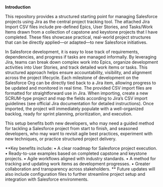 
**Introduction**

This repository provides a structured starting point for managing Salesforce projects using Jira as the central project tracking tool. The attached Jira Import CSV files include pre-defined Epics, User Stories, and Tasks/Work Items drawn from a collection of capstone and keystone projects that I have completed. These files showcase practical, real-world project structures that can be directly applied—or adapted—to new Salesforce initiatives.

In Salesforce development, it is easy to lose track of requirements, dependencies, and progress if tasks are managed informally. By leveraging Jira, teams can break down complex work into Epics, organize development activities into User Stories, and track detailed work items or tasks. This structured approach helps ensure accountability, visibility, and alignment across the project lifecycle. Each milestone of development on the Salesforce Org can be directly tied back to a Jira item, allowing progress to be updated and monitored in real time.
The provided CSV import files are formatted for straightforward use in Jira. When importing, create a new SCRUM-type project and map the fields according to Jira’s CSV import guidelines (see official Jira documentation for detailed instructions). Once imported, the project will immediately populate with a well-organized backlog, ready for sprint planning, prioritization, and execution.

This setup benefits both new developers, who may need a guided method for tackling a Salesforce project from start to finish, and seasoned developers, who may want to revisit agile best practices, experiment with new techniques, or practice structured project delivery.

**Key benefits include:
•	A clear roadmap for Salesforce project execution.
•	Ready-to-use examples based on completed capstone and keystone projects.
•	Agile workflows aligned with industry standards.
•	A method for tracking and updating work items as development progresses.
•	Greater collaboration and transparency across stakeholders.
**
Future updates will also include configuration files to further streamline project setup and integration with Salesforce environments.

